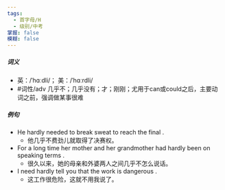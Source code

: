 ```yaml
---
tags:
  - 首字母/H
  - 级别/中考
掌握: false
模糊: false
---
```

##### 词义
- 英：/ˈhɑːdli/； 美：/ˈhɑːrdli/
- #词性/adv  几乎不；几乎没有；才；刚刚；尤用于can或could之后，主要动词之前，强调做某事很难
##### 例句
- He hardly needed to break sweat to reach the final .
	- 他几乎不费劲儿就取得了决赛权。
- For a long time her mother and her grandmother had hardly been on speaking terms .
	- 很久以来，她的母亲和外婆两人之间几乎不怎么说话。
- I need hardly tell you that the work is dangerous .
	- 这工作很危险，这就不用我说了。
